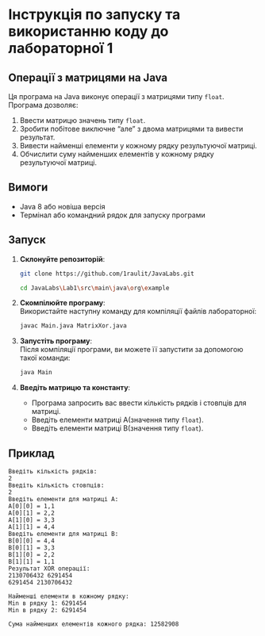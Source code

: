 # Інструкція по запуску та використанню коду до лабораторної 1

## Операції з матрицями на Java

Ця програма на Java виконує операції з матрицями типу `float`. Програма дозволяє:
1. Ввести матрицю значень типу `float`.
2. Зробити побітове виключне “але” з двома матрицями та вивести результат.
3. Вивести найменші елементи у кожному рядку результуючої матриці.
3. Обчислити суму найменших елементів у кожному рядку результуючої матриці.

## Вимоги

- Java 8 або новіша версія
- Термінал або командний рядок для запуску програми

## Запуск

1. **Склонуйте репозиторій**:  
   ```bash
   git clone https://github.com/1raulit/JavaLabs.git
   ```
   ```bash
   cd JavaLabs\Lab1\src\main\java\org\example
   ```

2. **Скомпілюйте програму**:  
   Використайте наступну команду для компіляції файлів лабораторної:
   ```bash
   javac Main.java MatrixXor.java
   ```

3. **Запустіть програму**:  
   Після компіляції програми, ви можете її запустити за допомогою такої команди:
   ```bash
   java Main
   ```

4. **Введіть матрицю та константу**:  
    - Програма запросить вас ввести кількість рядків і стовпців для матриці.
    - Введіть елементи матриці A(значення типу `float`).
    - Введіть елементи матриці B(значення типу `float`).

## Приклад

```
Введіть кількість рядків: 
2
Введіть кількість стовпців: 
2
Введіть елементи для матриці A:
A[0][0] = 1,1
A[0][1] = 2,2
A[1][0] = 3,3
A[1][1] = 4,4
Введіть елементи для матриці B:
B[0][0] = 4,4
B[0][1] = 3,3
B[1][0] = 2,2
B[1][1] = 1,1
Результат XOR операції:
2130706432 6291454 
6291454 2130706432 

Найменші елементи в кожному рядку:
Min в рядку 1: 6291454
Min в рядку 2: 6291454

Сума найменших елементів кожного рядка: 12582908
```